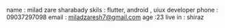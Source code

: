  name : milad zare sharabady
 skils : flutter, android , uiux developer
 phone : 09037297098
 email : miladzaresh7@gmail.com
 age :23
 live in : shiraz
